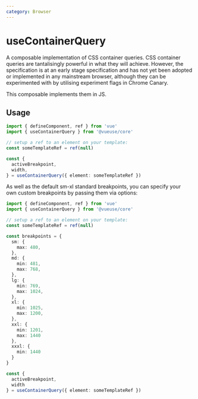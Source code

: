 ```yaml
---
category: Browser
---
```


# useContainerQuery

A composable implementation of CSS container queries. CSS container queries are tantalisingly powerful in what they will achieve.
However, the specification is at an early stage specification and has not yet been adopted or implemented in any mainstream browser,
although they can be experimented with by utilising experiment flags in Chrome Canary.

This composable implements them in JS.

## Usage

```ts
import { defineComponent, ref } from 'vue'
import { useContainerQuery } from '@vueuse/core'

// setup a ref to an element on your template:
const someTemplateRef = ref(null)

const {
  activeBreakpoint,
  width,
} = useContainerQuery({ element: someTemplateRef })
```

As well as the default sm-xl standard breakpoints, you can specify your own custom breakpoints by passing them via options:

```ts
import { defineComponent, ref } from 'vue'
import { useContainerQuery } from '@vueuse/core'

// setup a ref to an element on your template:
const someTemplateRef = ref(null)

const breakpoints = {
  sm: {
    max: 480,
  },
  md: {
    min: 481,
    max: 768,
  },
  lg: {
    min: 769,
    max: 1024,
  },
  xl: {
    min: 1025,
    max: 1200,
  },
  xxl: {
    min: 1201,
    max: 1440
  },
  xxxl: {
    min: 1440
  }
}

const {
  activeBreakpoint,
  width
} = useContainerQuery({ element: someTemplateRef })
```
